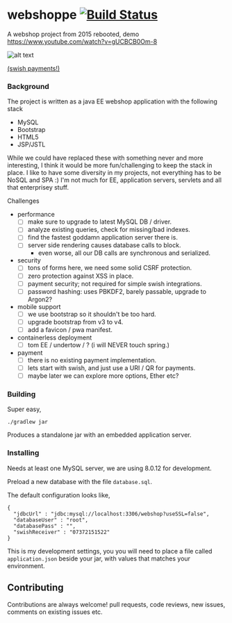 # webshoppe [![Build Status](https://travis-ci.org/codingchili/webshoppe.svg?branch=master)](https://travis-ci.org/codingchili/webshoppe)

A webshop project from 2015 rebooted, demo https://www.youtube.com/watch?v=gUCBCB0Om-8 

![alt text](https://raw.githubusercontent.com/codingchili/webshoppe/master/scrapbook/2-styling-fixes.PNG "Current snapshot version")

[(swish payments!)](https://raw.githubusercontent.com/codingchili/webshoppe/master/scrapbook/3-swish-payments.png "Current snapshot version")

### Background

The project is written as a java EE webshop application with the following stack
* MySQL
* Bootstrap
* HTML5
* JSP/JSTL

While we could have replaced these with something never and more interesting, I think
it would be more fun/challenging to keep the stack in place. I like to have some diversity
in my projects, not everything has to be NoSQL and SPA :) I'm not much for EE, application
servers, servlets and all that enterprisey stuff. 



Challenges
- performance
  - [ ] make sure to upgrade to latest MySQL DB / driver.
  - [ ] analyze existing queries, check for missing/bad indexes.
  - [ ] find the fastest goddamn application server there is.
  - [ ] server side rendering causes database calls to block.
    - even worse, all our DB calls are synchronous and serialized.
- security 
  - [ ] tons of forms here, we need some solid CSRF protection.
  - [ ] zero protection against XSS in place.
  - [ ] payment security; not required for simple swish integrations.
  - [ ] password hashing: uses PBKDF2, barely passable, upgrade to Argon2?
- mobile support
  - [ ] we use bootstrap so it shouldn't be too hard.
  - [ ] upgrade bootstrap from v3 to v4.
  - [ ] add a favicon / pwa manifest.
- containerless deployment
  - [ ] tom EE / undertow / ? (i will NEVER touch spring.)
- payment
  - [ ] there is no existing payment implementation.
  - [ ] lets start with swish, and just use a URI / QR for payments.
  - [ ] maybe later we can explore more options, Ether etc?

### Building
Super easy, 

```
./gradlew jar
```

Produces a standalone jar with an embedded application server.

### Installing

Needs at least one MySQL server, we are using 8.0.12 for development.

Preload a new database with the file `database.sql`.

The default configuration looks like,
```
{
  "jdbcUrl" : "jdbc:mysql://localhost:3306/webshop?useSSL=false",
  "databaseUser" : "root",
  "databasePass" : "",
  "swishReceiver" : "07372151522"
}
``` 
This is my development settings, you you will need to place a file called `application.json` beside your
jar, with values that matches your environment.

## Contributing
Contributions are always welcome! pull requests, code reviews, new issues, comments on existing issues etc.